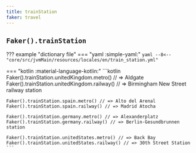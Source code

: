 ```yaml
---
title: trainStation
faker: travel
---
```


## `Faker().trainStation`

??? example "dictionary file"
    === "yaml :simple-yaml:"
        ```yaml
        --8<-- "core/src/jvmMain/resources/locales/en/train_station.yml"
        ```


=== "kotlin :material-language-kotlin:"
    ```kotlin
    Faker().trainStation.unitedKingdom.metro() // => Aldgate
    Faker().trainStation.unitedKingdom.railway() // => Birmingham New Street railway station

    Faker().trainStation.spain.metro() // => Alto del Arenal
    Faker().trainStation.spain.railway() // => Madrid Atocha

    Faker().trainStation.germany.metro() // => Alexanderplatz
    Faker().trainStation.germany.railway() // => Berlin-Gesundbrunnen station

    Faker().trainStation.unitedStates.metro() // => Back Bay
    Faker().trainStation.unitedStates.railway() // => 30th Street Station
    ```
